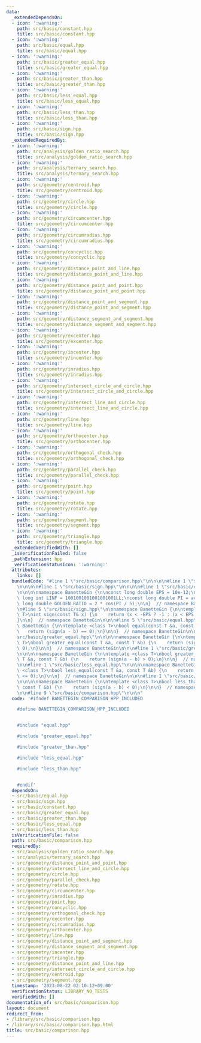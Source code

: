 ```yaml
---
data:
  _extendedDependsOn:
  - icon: ':warning:'
    path: src/basic/constant.hpp
    title: src/basic/constant.hpp
  - icon: ':warning:'
    path: src/basic/equal.hpp
    title: src/basic/equal.hpp
  - icon: ':warning:'
    path: src/basic/greater_equal.hpp
    title: src/basic/greater_equal.hpp
  - icon: ':warning:'
    path: src/basic/greater_than.hpp
    title: src/basic/greater_than.hpp
  - icon: ':warning:'
    path: src/basic/less_equal.hpp
    title: src/basic/less_equal.hpp
  - icon: ':warning:'
    path: src/basic/less_than.hpp
    title: src/basic/less_than.hpp
  - icon: ':warning:'
    path: src/basic/sign.hpp
    title: src/basic/sign.hpp
  _extendedRequiredBy:
  - icon: ':warning:'
    path: src/analysis/golden_ratio_search.hpp
    title: src/analysis/golden_ratio_search.hpp
  - icon: ':warning:'
    path: src/analysis/ternary_search.hpp
    title: src/analysis/ternary_search.hpp
  - icon: ':warning:'
    path: src/geometry/centroid.hpp
    title: src/geometry/centroid.hpp
  - icon: ':warning:'
    path: src/geometry/circle.hpp
    title: src/geometry/circle.hpp
  - icon: ':warning:'
    path: src/geometry/circumcenter.hpp
    title: src/geometry/circumcenter.hpp
  - icon: ':warning:'
    path: src/geometry/circumradius.hpp
    title: src/geometry/circumradius.hpp
  - icon: ':warning:'
    path: src/geometry/concyclic.hpp
    title: src/geometry/concyclic.hpp
  - icon: ':warning:'
    path: src/geometry/distance_point_and_line.hpp
    title: src/geometry/distance_point_and_line.hpp
  - icon: ':warning:'
    path: src/geometry/distance_point_and_point.hpp
    title: src/geometry/distance_point_and_point.hpp
  - icon: ':warning:'
    path: src/geometry/distance_point_and_segment.hpp
    title: src/geometry/distance_point_and_segment.hpp
  - icon: ':warning:'
    path: src/geometry/distance_segment_and_segment.hpp
    title: src/geometry/distance_segment_and_segment.hpp
  - icon: ':warning:'
    path: src/geometry/excenter.hpp
    title: src/geometry/excenter.hpp
  - icon: ':warning:'
    path: src/geometry/incenter.hpp
    title: src/geometry/incenter.hpp
  - icon: ':warning:'
    path: src/geometry/inradius.hpp
    title: src/geometry/inradius.hpp
  - icon: ':warning:'
    path: src/geometry/intersect_circle_and_circle.hpp
    title: src/geometry/intersect_circle_and_circle.hpp
  - icon: ':warning:'
    path: src/geometry/intersect_line_and_circle.hpp
    title: src/geometry/intersect_line_and_circle.hpp
  - icon: ':warning:'
    path: src/geometry/line.hpp
    title: src/geometry/line.hpp
  - icon: ':warning:'
    path: src/geometry/orthocenter.hpp
    title: src/geometry/orthocenter.hpp
  - icon: ':warning:'
    path: src/geometry/orthogonal_check.hpp
    title: src/geometry/orthogonal_check.hpp
  - icon: ':warning:'
    path: src/geometry/parallel_check.hpp
    title: src/geometry/parallel_check.hpp
  - icon: ':warning:'
    path: src/geometry/point.hpp
    title: src/geometry/point.hpp
  - icon: ':warning:'
    path: src/geometry/rotate.hpp
    title: src/geometry/rotate.hpp
  - icon: ':warning:'
    path: src/geometry/segment.hpp
    title: src/geometry/segment.hpp
  - icon: ':warning:'
    path: src/geometry/triangle.hpp
    title: src/geometry/triangle.hpp
  _extendedVerifiedWith: []
  _isVerificationFailed: false
  _pathExtension: hpp
  _verificationStatusIcon: ':warning:'
  attributes:
    links: []
  bundledCode: "#line 1 \"src/basic/comparison.hpp\"\n\n\n\n#line 1 \"src/basic/equal.hpp\"\
    \n\n\n\n#line 1 \"src/basic/sign.hpp\"\n\n\n\n#line 1 \"src/basic/constant.hpp\"\
    \n\n\n\nnamespace BanetteGin {\n\nconst long double EPS = 10e-12;\nconst long\
    \ long int LINF = 1001001001001001001LL;\nconst long double PI = acos(-1);\nconst\
    \ long double GOLDEN_RATIO = 2 * cos(PI / 5);\n\n}  // namespace BanetteGin\n\n\
    \n#line 5 \"src/basic/sign.hpp\"\n\nnamespace BanetteGin {\n\ntemplate <class\
    \ T>\nint sign(const T& x) {\n    return (x < -EPS ? -1 : (x < EPS ? 0 : 1));\n\
    }\n\n}  // namespace BanetteGin\n\n\n#line 5 \"src/basic/equal.hpp\"\n\nnamespace\
    \ BanetteGin {\n\ntemplate <class T>\nbool equal(const T &a, const T &b) {\n \
    \   return (sign(a - b) == 0);\n}\n\n}  // namespace BanetteGin\n\n\n#line 1 \"\
    src/basic/greater_equal.hpp\"\n\n\n\nnamespace BanetteGin {\n\ntemplate <class\
    \ T>\nbool greater_equal(const T &a, const T &b) {\n    return (sign(a - b) >=\
    \ 0);\n}\n\n}  // namespace BanetteGin\n\n\n#line 1 \"src/basic/greater_than.hpp\"\
    \n\n\n\nnamespace BanetteGin {\n\ntemplate <class T>\nbool greater_than(const\
    \ T &a, const T &b) {\n    return (sign(a - b) > 0);\n}\n\n}  // namespace BanetteGin\n\
    \n\n#line 1 \"src/basic/less_equal.hpp\"\n\n\n\nnamespace BanetteGin {\n\ntemplate\
    \ <class T>\nbool less_equal(const T &a, const T &b) {\n    return (sign(a - b)\
    \ <= 0);\n}\n\n}  // namespace BanetteGin\n\n\n#line 1 \"src/basic/less_than.hpp\"\
    \n\n\n\nnamespace BanetteGin {\n\ntemplate <class T>\nbool less_than(const T &a,\
    \ const T &b) {\n    return (sign(a - b) < 0);\n}\n\n}  // namespace BanetteGin\n\
    \n\n#line 9 \"src/basic/comparison.hpp\"\n\n\n"
  code: '#ifndef BANETTEGIN_COMPARISON_HPP_INCLUDED

    #define BANETTEGIN_COMPARISON_HPP_INCLUDED


    #include "equal.hpp"

    #include "greater_equal.hpp"

    #include "greater_than.hpp"

    #include "less_equal.hpp"

    #include "less_than.hpp"


    #endif'
  dependsOn:
  - src/basic/equal.hpp
  - src/basic/sign.hpp
  - src/basic/constant.hpp
  - src/basic/greater_equal.hpp
  - src/basic/greater_than.hpp
  - src/basic/less_equal.hpp
  - src/basic/less_than.hpp
  isVerificationFile: false
  path: src/basic/comparison.hpp
  requiredBy:
  - src/analysis/golden_ratio_search.hpp
  - src/analysis/ternary_search.hpp
  - src/geometry/distance_point_and_point.hpp
  - src/geometry/intersect_line_and_circle.hpp
  - src/geometry/circle.hpp
  - src/geometry/parallel_check.hpp
  - src/geometry/rotate.hpp
  - src/geometry/circumcenter.hpp
  - src/geometry/inradius.hpp
  - src/geometry/point.hpp
  - src/geometry/concyclic.hpp
  - src/geometry/orthogonal_check.hpp
  - src/geometry/excenter.hpp
  - src/geometry/circumradius.hpp
  - src/geometry/orthocenter.hpp
  - src/geometry/line.hpp
  - src/geometry/distance_point_and_segment.hpp
  - src/geometry/distance_segment_and_segment.hpp
  - src/geometry/incenter.hpp
  - src/geometry/triangle.hpp
  - src/geometry/distance_point_and_line.hpp
  - src/geometry/intersect_circle_and_circle.hpp
  - src/geometry/centroid.hpp
  - src/geometry/segment.hpp
  timestamp: '2023-08-22 02:10:12+09:00'
  verificationStatus: LIBRARY_NO_TESTS
  verifiedWith: []
documentation_of: src/basic/comparison.hpp
layout: document
redirect_from:
- /library/src/basic/comparison.hpp
- /library/src/basic/comparison.hpp.html
title: src/basic/comparison.hpp
---
```

